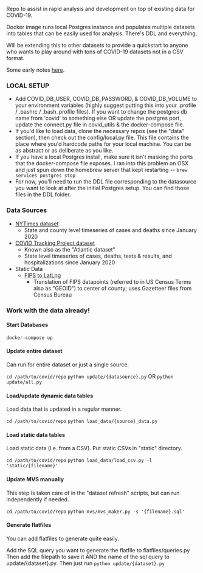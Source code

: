 Repo to assist in rapid analysis and development on top of existing data for COVID-19.

Docker image runs local Postgres instance and populates multiple datasets into tables that can be easily used for analysis. There's DDL and everything.

Will be extending this to other datasets to provide a quickstart to anyone who
wants to play around with tons of COVID-19 datasets not in a CSV format.

Some early notes [here](https://docs.google.com/document/d/1sQNuf-2Iud6JJ5V0mbTWqXwwA1A3QOzsqRQ-5GXXMDk/edit?usp=sharing).

### LOCAL SETUP
- Add COVID_DB_USER, COVID_DB_PASSWORD, & COVID_DB_VOLUME to your environment variables
  (highly suggest putting this into your .profile / .bashrc / .bash_profile files).
  If you want to change the postgres db name from 'covid' to something else OR
  update the postgres port, update the connect.py file in covid_utils & the docker-compose file.
- If you'd like to load data, clone the necessary repos (see the "data" section),
then check out the config/local.py file. This file contains the place where you'd
hardcode paths for your local machine. You can be as abstract or as deliberate as you like.
- If you have a local Postgres install, make sure it isn't masking the ports that
the docker-compose file exposes. I ran into this problem on OSX and just spun down
the homebrew server that kept restarting -- `brew services postgres stop`
- For now, you'll need to run the DDL file corresponding to the datasource you want to look at after the initial
Postgres setup. You can find those files in the DDL folder.

### Data Sources
- [NYTimes dataset](https://github.com/nytimes/covid-19-data)
  - State and county level timeseries of cases and deaths since January 2020
- [COVID Tracking Project dataset](https://covidtracking.com/)
  - Known also as the "Atlantic dataset"
  - State level timeseries of cases, deaths, tests & results, and hospitalizations since January 2020
- Static Data
  - [FIPS to LatLng](https://www2.census.gov/geo/docs/maps-data/data/gazetteer/2019_Gazetteer/2019_Gaz_counties_national.zip)
    - Translation of FIPS datapoints (referred to in US Census Terms also as "GEOID") to center of county; uses Gazetteer files from Census Bureau

### Work with the data already!
#### Start Databases
`docker-compose up`

#### Update entire dataset
Can run for entire dataset or just a single source.

`cd /path/to/covid/repo`
`python update/{datasource}.py`
OR
`python update/all.py`

#### Load/update dynamic data tables
Load data that is updated in a regular manner.

`cd /path/to/covid/repo`
`python load_data/{source}_data.py`

#### Load static data tables
Load static data (i.e. from a CSV). Put static CSVs in "static" directory.

`cd /path/to/covid/repo`
`python load_data/load_csv.py -l 'static/{filename}'`

#### Update MVS manually
This step is taken care of in the "dataset refresh" scripts, but can run independently if needed.

`cd /path/to/covid/repo`
`python mvs/mvs_maker.py -s '{filename}.sql'`

#### Generate flatfiles
You can add flatfiles to generate quite easily.

Add the SQL query you want to generate the flatfile to flatfiles/queries.py
Then add the filepath to save it AND the name of the sql query to update/{dataset}.py.
Then just run `python update/{dataset}.py`
